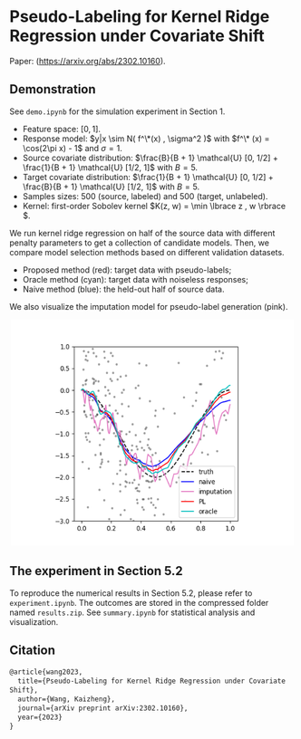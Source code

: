 # Pseudo-Labeling for Kernel Ridge Regression under Covariate Shift

Paper: (https://arxiv.org/abs/2302.10160).


## Demonstration

See `demo.ipynb` for the simulation experiment in Section 1. 
- Feature space: $[0, 1]$.
- Response model: $y|x \sim N( f^\*(x) , \sigma^2 )$ with $f^\* (x) = \cos(2\pi x) - 1$ and $\sigma = 1$.
- Source covariate distribution: $\frac{B}{B + 1} \mathcal{U} [0, 1/2] + \frac{1}{B + 1} \mathcal{U} [1/2, 1]$ with $B = 5$.
- Target covariate distribution: $\frac{1}{B + 1} \mathcal{U} [0, 1/2] + \frac{B}{B + 1} \mathcal{U} [1/2, 1]$ with $B = 5$.
- Samples sizes: 500 (source, labeled) and 500 (target, unlabeled).
- Kernel: first-order Sobolev kernel $K(z, w) = \min \lbrace z , w \rbrace $.

We run kernel ridge regression on half of the source data with different penalty parameters to get a collection of candidate models. Then, we compare model selection methods based on different validation datasets.
- Proposed method (red): target data with pseudo-labels;
- Oracle method (cyan): target data with noiseless responses;
- Naive method (blue): the held-out half of source data.
  
We also visualize the imputation model for pseudo-label generation (pink).

<p align="center">
    <img src="demo.png" alt="Demonstration" width="500" height="400" />
</p>


## The experiment in Section 5.2

To reproduce the numerical results in Section 5.2, please refer to `experiment.ipynb`. The outcomes are stored in the compressed folder named `results.zip`. See `summary.ipynb` for statistical analysis and visualization.


## Citation
```
@article{wang2023,
  title={Pseudo-Labeling for Kernel Ridge Regression under Covariate Shift},
  author={Wang, Kaizheng},
  journal={arXiv preprint arXiv:2302.10160},
  year={2023}
}
```
